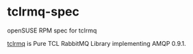 # tclrmq-spec

openSUSE RPM spec for tclrmq

[tclrmq](https://github.com/flightaware/tclrmq) is
Pure TCL RabbitMQ Library implementing AMQP 0.9.1.

